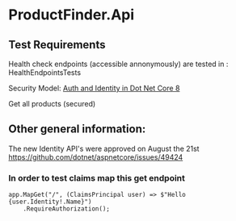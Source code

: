 # ProductFinder.Api

## Test Requirements
Health check endpoints (accessible annonymously) are tested in : HealthEndpointsTests

Security Model:
[Auth and Identity in Dot Net Core 8](https://devblogs.microsoft.com/dotnet/improvements-auth-identity-aspnetcore-8/)

Get all products (secured)


## Other general information:
The new Identity API's were approved on August the 21st
https://github.com/dotnet/aspnetcore/issues/49424

### In order to test claims map this get endpoint
```cli
app.MapGet("/", (ClaimsPrincipal user) => $"Hello {user.Identity!.Name}")
    .RequireAuthorization();
```
